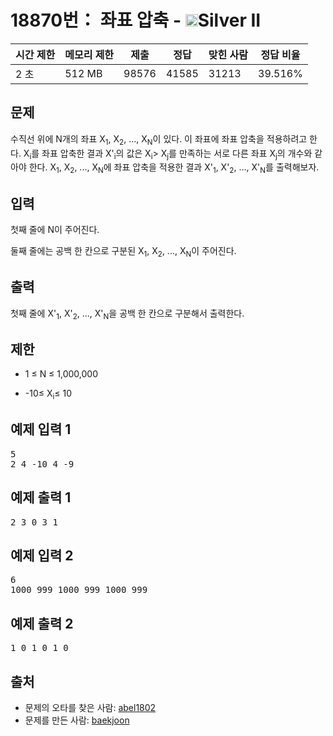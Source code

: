 # 18870번： 좌표 압축 - <img src="https://static.solved.ac/tier_small/9.svg" style="height:20px" />Silver II


| 시간 제한 | 메모리 제한 | 제출 | 정답 | 맞힌 사람 | 정답 비율 |
| --- | --- | --- | --- | --- | --- |
| 2 초 | 512 MB | 98576 | 41585 | 31213 | 39.516% |


## 문제


수직선 위에 N개의 좌표 X<sub>1</sub>, X<sub>2</sub>, ..., X<sub>N</sub>이 있다. 이 좌표에 좌표 압축을 적용하려고 한다.
X<sub>i</sub>를 좌표 압축한 결과 X'<sub>i</sub>의 값은 X<sub>i</sub>> X<sub>j</sub>를 만족하는 서로 다른 좌표 X<sub>j</sub>의 개수와 같아야 한다.
X<sub>1</sub>, X<sub>2</sub>, ..., X<sub>N</sub>에 좌표 압축을 적용한 결과 X'<sub>1</sub>, X'<sub>2</sub>, ..., X'<sub>N</sub>를 출력해보자.



## 입력


첫째 줄에 N이 주어진다.

둘째 줄에는 공백 한 칸으로 구분된 X<sub>1</sub>, X<sub>2</sub>, ..., X<sub>N</sub>이 주어진다.



## 출력


첫째 줄에 X'<sub>1</sub>, X'<sub>2</sub>, ..., X'<sub>N</sub>을 공백 한 칸으로 구분해서 출력한다.



## 제한


- 1 ≤ N ≤ 1,000,000

- -10≤ X<sub>i</sub>≤ 10




## 예제 입력 1


<pre>5
2 4 -10 4 -9
</pre>


## 예제 출력 1


<pre>2 3 0 3 1
</pre>




## 예제 입력 2


<pre>6
1000 999 1000 999 1000 999
</pre>


## 예제 출력 2


<pre>1 0 1 0 1 0
</pre>






## 출처


- 문제의 오타를 찾은 사람: [abel1802](/user/abel1802)
- 문제를 만든 사람: [baekjoon](/user/baekjoon)




